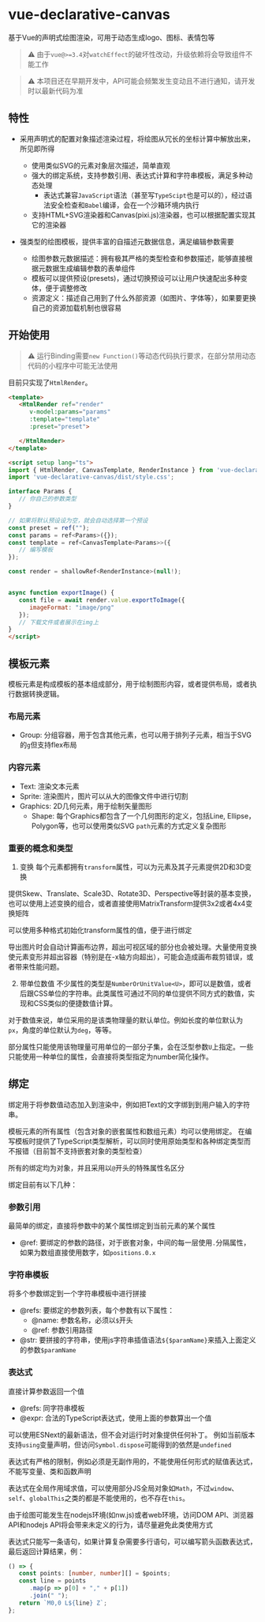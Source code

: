 # vue-declarative-canvas

基于Vue的声明式绘图渲染，可用于动态生成logo、图标、表情包等

> ⚠️ 由于`vue@>=3.4`对`watchEffect`的破坏性改动，升级依赖将会导致组件不能工作

> ⚠️ 本项目还在早期开发中，API可能会频繁发生变动且不进行通知，请开发时以最新代码为准

## 特性

*  采用声明式的配置对象描述渲染过程，将绘图从冗长的坐标计算中解放出来，所见即所得

   * 使用类似SVG的元素对象层次描述，简单直观
   * 强大的绑定系统，支持参数引用、表达式计算和字符串模板，满足多种动态处理
      * 表达式兼容`JavaScript`语法（甚至写`TypeScipt`也是可以的），经过语法安全检查和`Babel`编译，会在一个沙箱环境内执行
   * 支持HTML+SVG渲染器和Canvas(pixi.js)渲染器，也可以根据配置实现其它的渲染器

* 强类型的绘图模板，提供丰富的自描述元数据信息，满足编辑参数需要
   * 绘图参数元数据描述：拥有极其严格的类型检查和参数描述，能够直接根据元数据生成编辑参数的表单组件
   * 模板可以提供预设(presets)，通过切换预设可以让用户快速配出多种变体，便于调整修改
   * 资源定义：描述自己用到了什么外部资源（如图片、字体等），如果要更换自己的资源加载机制也很容易

## 开始使用

> ⚠️ 运行Binding需要`new Function()`等动态代码执行要求，在部分禁用动态代码的小程序中可能无法使用

目前只实现了`HtmlRender`。

```html
<template>
   <HtmlRender ref="render"
      v-model:params="params"
      :template="template" 
      :preset="preset">

   </HtmlRender>
</template>

<script setup lang="ts">
import { HtmlRender, CanvasTemplate, RenderInstance } from 'vue-declarative-canvas';
import 'vue-declarative-canvas/dist/style.css';

interface Params {
   // 你自己的参数类型
}

// 如果将默认预设设为空，就会自动选择第一个预设
const preset = ref("");
const params = ref<Params>({});
const template = ref<CanvasTemplate<Params>>({
   // 编写模板
});

const render = shallowRef<RenderInstance>(null!);


async function exportImage() {
   const file = await render.value.exportToImage({
      imageFormat: "image/png"
   });
   // 下载文件或者展示在img上
}
</script>

```

## 模板元素

模板元素是构成模板的基本组成部分，用于绘制图形内容，或者提供布局，或者执行数据转换逻辑。

### 布局元素

* Group: 分组容器，用于包含其他元素，也可以用于排列子元素，相当于SVG的`g`但支持flex布局

### 内容元素
* Text: 渲染文本元素
* Sprite: 渲染图片，图片可以从大的图像文件中进行切割
* Graphics: 2D几何元素，用于绘制矢量图形
   * Shape: 每个Graphics都包含了一个几何图形的定义，包括Line, Ellipse，Polygon等，也可以使用类似SVG `path`元素的方式定义复杂图形

### 重要的概念和类型

1. 变换
每个元素都拥有`transform`属性，可以为元素及其子元素提供2D和3D变换

提供Skew、Translate、Scale3D、Rotate3D、Perspective等封装的基本变换，也可以使用上述变换的组合，或者直接使用MatrixTransform提供3x2或者4x4变换矩阵

可以使用多种格式初始化transform属性的值，便于进行绑定

导出图片时会自动计算画布边界，超出可视区域的部分也会被处理。大量使用变换使元素变形并超出容器（特别是在-x轴方向超出），可能会造成画布裁剪错误，或者带来性能问题。

2. 带单位数值
不少属性的类型是`NumberOrUnitValue<U>`，即可以是数值，或者后跟CSS单位的字符串。此类属性可通过不同的单位提供不同方式的数值，实现和CSS类似的便捷数值计算。

对于数值来说，单位采用的是该类物理量的默认单位。例如长度的单位默认为`px`，角度的单位默认为`deg`，等等。

部分属性只能使用该物理量可用单位的一部分子集，会在泛型参数`U`上指定。一些只能使用一种单位的属性，会直接将类型指定为number简化操作。


## 绑定

绑定用于将参数值动态加入到渲染中，例如把Text的文字绑到到用户输入的字符串。

模板元素的所有属性（包含对象的嵌套属性和数组元素）均可以使用绑定。
在编写模板时提供了TypeScript类型解析，可以同时使用原始类型和各种绑定类型而不报错（目前暂不支持嵌套对象的类型检查）

所有的绑定均为对象，并且采用以`@`开头的特殊属性名区分

绑定目前有以下几种：

### 参数引用

最简单的绑定，直接将参数中的某个属性绑定到当前元素的某个属性
* @ref: 要绑定的参数的路径，对于嵌套对象，中间的每一层使用`.`分隔属性，如果为数组直接使用数字，如`positions.0.x`

### 字符串模板

将多个参数绑定到一个字符串模板中进行拼接
* @refs: 要绑定的参数列表，每个参数有以下属性：
   * @name: 参数名称，必须以`$`开头
   * @ref: 参数引用路径
* @str: 要拼接的字符串，使用js字符串插值语法`${$paramName}`来插入上面定义的参数`$paramName`

### 表达式
直接计算参数返回一个值

* @refs: 同字符串模板
* @expr: 合法的TypeScript表达式，使用上面的参数算出一个值

可以使用ESNext的最新语法，但不会对运行时对象提供任何补丁。
例如当前版本支持`using`变量声明，但访问`Symbol.dispose`可能得到的依然是`undefined`

表达式有严格的限制，例如必须是无副作用的，不能使用任何形式的赋值表达式，不能写变量、类和函数声明

表达式在全局作用域求值，可以使用部分JS全局对象如`Math`，不过`window`、`self`、`globalThis`之类的都是不能使用的，也不存在`this`。

由于绘图可能发生在nodejs环境(如nw.js)或者web环境，访问DOM API、浏览器API和nodejs API将会带来未定义的行为，请尽量避免此类使用方式

表达式只能写一条语句，如果计算复杂需要多行语句，可以编写箭头函数表达式，最后返回计算结果，例：

```typescript
() => {
   const points: [number, number][] = $points;
   const line = points
      .map(p => p[0] + "," + p[1])
      .join(" ");
   return `M0,0 L${line} Z`;
};
```
